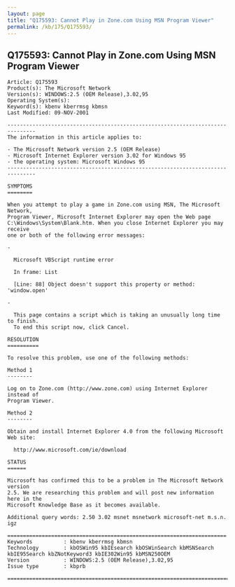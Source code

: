 ```yaml
---
layout: page
title: "Q175593: Cannot Play in Zone.com Using MSN Program Viewer"
permalink: /kb/175/Q175593/
---
```


## Q175593: Cannot Play in Zone.com Using MSN Program Viewer

	Article: Q175593
	Product(s): The Microsoft Network
	Version(s): WINDOWS:2.5 (OEM Release),3.02,95
	Operating System(s): 
	Keyword(s): kbenv kberrmsg kbmsn
	Last Modified: 09-NOV-2001
	
	-------------------------------------------------------------------------------
	The information in this article applies to:
	
	- The Microsoft Network version 2.5 (OEM Release) 
	- Microsoft Internet Explorer version 3.02 for Windows 95 
	- the operating system: Microsoft Windows 95 
	-------------------------------------------------------------------------------
	
	SYMPTOMS
	========
	
	When you attempt to play a game in Zone.com using MSN, The Microsoft Network,
	Program Viewer, Microsoft Internet Explorer may open the Web page
	C:\Windows\System\Blank.htm. When you close Internet Explorer you may receive
	one or both of the following error messages:
	
	- 
	
	  Microsoft VBScript runtime error
	
	  In frame: List
	
	  [Line: 88] Object doesn't support this property or method: 'window.open'
	
	- 
	
	  This page contains a script which is taking an unusually long time to finish.
	  To end this script now, click Cancel.
	
	RESOLUTION
	==========
	
	To resolve this problem, use one of the following methods:
	
	Method 1
	--------
	
	Log on to Zone.com (http://www.zone.com) using Internet Explorer instead of
	Program Viewer.
	
	Method 2
	--------
	
	Obtain and install Internet Explorer 4.0 from the following Microsoft Web site:
	
	  http://www.microsoft.com/ie/download
	
	STATUS
	======
	
	Microsoft has confirmed this to be a problem in The Microsoft Network version
	2.5. We are researching this problem and will post new information here in the
	Microsoft Knowledge Base as it becomes available.
	
	Additional query words: 2.50 3.02 msnet msnetwork microsoft-net m.s.n. igz
	
	======================================================================
	Keywords          : kbenv kberrmsg kbmsn 
	Technology        : kbOSWin95 kbIEsearch kbOSWinSearch kbMSNSearch kbIE95Search kbZNotKeyword3 kbIE302Win95 kbMSN250OEM
	Version           : WINDOWS:2.5 (OEM Release),3.02,95
	Issue type        : kbprb
	
	=============================================================================
	
